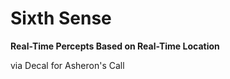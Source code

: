 Sixth Sense
===========

**Real-Time Percepts Based on Real-Time Location**


via Decal for Asheron's Call
